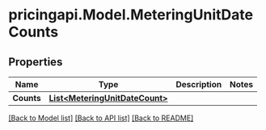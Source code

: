 # pricingapi.Model.MeteringUnitDateCounts

## Properties

Name | Type | Description | Notes
------------ | ------------- | ------------- | -------------
**Counts** | [**List&lt;MeteringUnitDateCount&gt;**](MeteringUnitDateCount.md) |  | 

[[Back to Model list]](../README.md#documentation-for-models) [[Back to API list]](../README.md#documentation-for-api-endpoints) [[Back to README]](../README.md)

